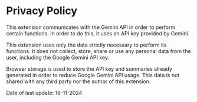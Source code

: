 # Privacy Policy

This extension communicates with the Gemini API in order to perform certain functions. In order to do this, it uses an API key provided by Gemini.

This extension uses only the data strictly necessary to perform its functions. It does not collect, store, share or use any personal data from the user, including the Google Gemini API key.

Browser storage is used to store the API key and summaries already generated in order to reduce Google Gemini API usage. This data is not shared with any third party nor the author of this extension.

Date of last update: 16-11-2024
